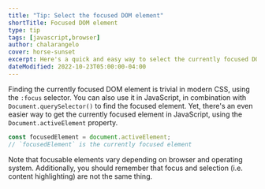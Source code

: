 ```yaml
---
title: "Tip: Select the focused DOM element"
shortTitle: Focused DOM element
type: tip
tags: [javascript,browser]
author: chalarangelo
cover: horse-sunset
excerpt: Here's a quick and easy way to select the currently focused DOM element in JavaScript.
dateModified: 2022-10-23T05:00:00-04:00
---
```


Finding the currently focused DOM element is trivial in modern CSS, using the `:focus` selector. You can also use it in JavaScript, in combination with `Document.querySelector()` to find the focused element. Yet, there's an even easier way to get the currently focused element in JavaScript, using the `Document.activeElement` property.

```js
const focusedElement = document.activeElement;
// `focusedElement` is the currently focused element
```

Note that focusable elements vary depending on browser and operating system. Additionally, you should remember that focus and selection (i.e. content highlighting) are not the same thing.

